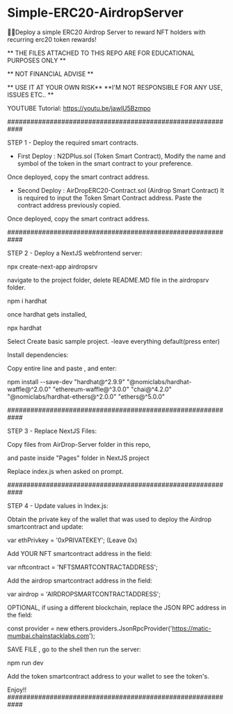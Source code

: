 # Simple-ERC20-AirdropServer

🤩🥳Deploy a simple ERC20 Airdrop Server to reward NFT holders with recurring erc20 token rewards!

** THE FILES ATTACHED TO THIS REPO ARE FOR EDUCATIONAL PURPOSES ONLY **

** NOT FINANCIAL ADVISE **

** USE IT AT YOUR OWN RISK** **I'M NOT RESPONSIBLE FOR ANY USE, ISSUES ETC.. **

YOUTUBE Tutorial: https://youtu.be/jawlU5Bzmpo

############################################################

STEP 1 - Deploy the required smart contracts.

- First Deploy : N2DPlus.sol (Token Smart Contract), Modify 
the name and symbol of the token in the smart contract to 
your preference. 

Once deployed, copy the smart contract address.

- Second Deploy : AirDropERC20-Contract.sol (Airdrop Smart Contract)
It is required to input the Token Smart Contract address. Paste
the contract address previously copied.

Once deployed, copy the smart contract address.

############################################################

STEP 2 - Deploy a NextJS webfrontend server:

npx create-next-app airdropsrv

navigate to the project folder,
delete README.MD file in the airdropsrv folder.

npm i hardhat

once hardhat gets installed,

npx hardhat

Select Create basic sample project.
-leave everything default(press enter)

Install dependencies:

Copy entire line and paste , and enter: 

npm install --save-dev "hardhat@^2.9.9" "@nomiclabs/hardhat-waffle@^2.0.0" "ethereum-waffle@^3.0.0" "chai@^4.2.0" "@nomiclabs/hardhat-ethers@^2.0.0" "ethers@^5.0.0"

############################################################

STEP 3 - Replace NextJS Files:

Copy files from AirDrop-Server folder in this repo,

and paste inside "Pages" folder in NextJS project

Replace index.js when asked on prompt.

############################################################

STEP 4 - Update values in Index.js:

Obtain the private key of the wallet that was used to deploy
the Airdrop smartcontract and update:

var ethPrivkey = '0xPRIVATEKEY'; (Leave 0x)

Add YOUR NFT smartcontract address in the field:

var nftcontract = 'NFTSMARTCONTRACTADDRESS';

Add the airdrop smartcontract address in the field:

var airdrop = 'AIRDROPSMARTCONTRACTADDRESS';

OPTIONAL, if using a different blockchain, replace the JSON RPC
address in the field: 

const provider = new ethers.providers.JsonRpcProvider('https://matic-mumbai.chainstacklabs.com');

SAVE FILE , go to the shell then run the server:

npm run dev

Add the token smartcontract address to your wallet to see the token's.

Enjoy!!
############################################################

